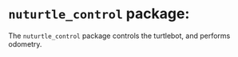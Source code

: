 # `nuturtle_control` package:
The `nuturtle_control` package controls the turtlebot, and performs odometry.